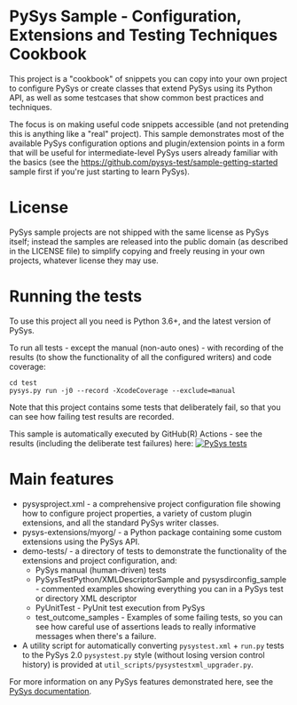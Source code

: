 # PySys Sample - Configuration, Extensions and Testing Techniques Cookbook

This project is a "cookbook" of snippets you can copy into your own project to configure PySys or create classes 
that extend PySys using its Python API, as well as some testcases that show common best practices and techniques. 

The focus is on making useful code snippets accessible (and not pretending this is anything like a "real" project). 
This sample demonstrates most of the available PySys configuration options and plugin/extension points in a form that 
will be useful for intermediate-level PySys users already familiar with the basics (see the 
https://github.com/pysys-test/sample-getting-started sample first if you're just starting to learn PySys).

# License

PySys sample projects are not shipped with the same license as PySys itself; instead the samples are released into the 
public domain (as described in the LICENSE file) to simplify copying and freely reusing in your own projects, whatever 
license they may use. 

# Running the tests

To use this project all you need is Python 3.6+, and the latest version of PySys. 

To run all tests - except the manual (non-auto ones) - with recording of the results (to show the functionality of all 
the configured writers) and code coverage:

	cd test
	pysys.py run -j0 --record -XcodeCoverage --exclude=manual

Note that this project contains some tests that deliberately fail, so that you can see how failing test results are 
recorded. 

This sample is automatically executed by GitHub(R) Actions - see the results (including the deliberate test failures) 
here: [![PySys tests](https://github.com/pysys-test/sample-cookbook/workflows/PySys/badge.svg)](https://github.com/pysys-test/sample-cookbook/actions)

# Main features

* pysysproject.xml - a comprehensive project configuration file showing how to configure project properties, a variety 
  of custom plugin extensions, and all the standard PySys writer classes.
* pysys-extensions/myorg/ - a Python package containing some custom extensions using the PySys API. 
* demo-tests/ - a directory of tests to demonstrate the functionality of the extensions and project configuration, and:
    * PySys manual (human-driven) tests
    * PySysTestPython/XMLDescriptorSample and pysysdirconfig_sample - commented examples showing everything you can 
      in a PySys test or directory XML descriptor
    * PyUnitTest - PyUnit test execution from PySys
    * test_outcome_samples - Examples of some failing tests, so you can see how careful use of assertions leads to really 
      informative messages when there's a failure. 
* A utility script for automatically converting ``pysystest.xml`` + ``run.py`` tests to the PySys 2.0 ``pysystest.py`` 
  style (without losing version control history) is provided at ``util_scripts/pysystestxml_upgrader.py``.

For more information on any PySys features demonstrated here, see the [PySys documentation](https://pysys-test.github.io/pysys-test).
